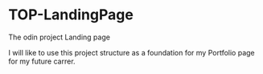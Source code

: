 # TOP-LandingPage
The odin project Landing page

I will like to use this project structure as a foundation for my Portfolio page for my future carrer.
